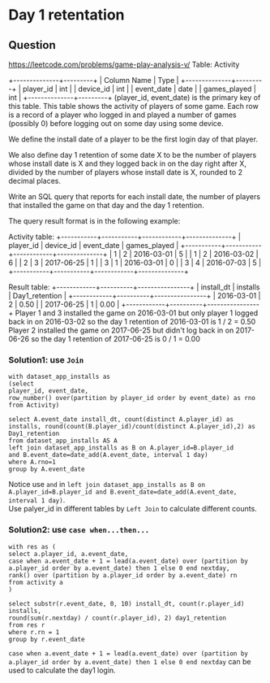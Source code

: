 # Day 1 retentation 
## Question
https://leetcode.com/problems/game-play-analysis-v/
Table: Activity

+--------------+---------+
| Column Name  | Type    |
+--------------+---------+
| player_id    | int     |
| device_id    | int     |
| event_date   | date    |
| games_played | int     |
+--------------+---------+
(player_id, event_date) is the primary key of this table.
This table shows the activity of players of some game.
Each row is a record of a player who logged in and played a number of games (possibly 0) before logging out on some day using some device.
 

We define the install date of a player to be the first login day of that player.

We also define day 1 retention of some date X to be the number of players whose install date is X and they logged back in on the day right after X, divided by the number of players whose install date is X, rounded to 2 decimal places.

Write an SQL query that reports for each install date, the number of players that installed the game on that day and the day 1 retention.

The query result format is in the following example:

Activity table:
+-----------+-----------+------------+--------------+
| player_id | device_id | event_date | games_played |
+-----------+-----------+------------+--------------+
| 1         | 2         | 2016-03-01 | 5            |
| 1         | 2         | 2016-03-02 | 6            |
| 2         | 3         | 2017-06-25 | 1            |
| 3         | 1         | 2016-03-01 | 0            |
| 3         | 4         | 2016-07-03 | 5            |
+-----------+-----------+------------+--------------+

Result table:
+------------+----------+----------------+
| install_dt | installs | Day1_retention |
+------------+----------+----------------+
| 2016-03-01 | 2        | 0.50           |
| 2017-06-25 | 1        | 0.00           |
+------------+----------+----------------+
Player 1 and 3 installed the game on 2016-03-01 but only player 1 logged back in on 2016-03-02 so the day 1 retention of 2016-03-01 is 1 / 2 = 0.50
Player 2 installed the game on 2017-06-25 but didn't log back in on 2017-06-26 so the day 1 retention of 2017-06-25 is 0 / 1 = 0.00
### Solution1: use ```Join```
```
with dataset_app_installs as
(select 
player_id, event_date, 
row_number() over(partition by player_id order by event_date) as rno
from Activity)
    
select A.event_date install_dt, count(distinct A.player_id) as installs, round(count(B.player_id)/count(distinct A.player_id),2) as Day1_retention
from dataset_app_installs AS A
left join dataset_app_installs as B on A.player_id=B.player_id 
and B.event_date=date_add(A.event_date, interval 1 day) 
where A.rno=1  
group by A.event_date
```
Notice use ```and``` in ```left join dataset_app_installs as B on A.player_id=B.player_id and B.event_date=date_add(A.event_date, interval 1 day)```.  
Use palyer_id in different tables by ```Left Join``` to calculate different counts.
### Solution2: use ```case when...then...```
```
with res as (
select a.player_id, a.event_date, 
case when a.event_date + 1 = lead(a.event_date) over (partition by a.player_id order by a.event_date) then 1 else 0 end nextday, 
rank() over (partition by a.player_id order by a.event_date) rn
from activity a
)

select substr(r.event_date, 0, 10) install_dt, count(r.player_id) installs, 
round(sum(r.nextday) / count(r.player_id), 2) day1_retention
from res r
where r.rn = 1
group by r.event_date
```
```case when a.event_date + 1 = lead(a.event_date) over (partition by a.player_id order by a.event_date) then 1 else 0 end nextday``` can be used to calculate the day1 login.






